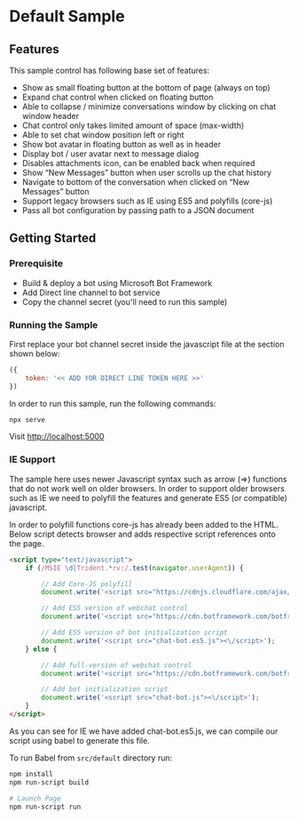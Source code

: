 # Default Sample

## Features

This sample control has following base set of features:

- Show as small floating button at the bottom of page (always on top)
- Expand chat control when clicked on floating button
- Able to collapse / minimize conversations window by clicking on chat window header
- Chat control only takes limited amount of space (max-width)
- Able to set chat window position left or right
- Show bot avatar in floating button as well as in header
- Display bot / user avatar next to message dialog
- Disables attachments icon, can be enabled back when required
- Show “New Messages” button when user scrolls up the chat history
- Navigate to bottom of the conversation when clicked on “New Messages” button
- Support legacy browsers such as IE using ES5 and polyfills (core-js)
- Pass all bot configuration by passing path to a JSON document

## Getting Started

### Prerequisite

- Build & deploy a bot using Microsoft Bot Framework
- Add Direct line channel to bot service
- Copy the channel secret (you'll need to run this sample)

### Running the Sample

First replace your bot channel secret inside the javascript file at the section shown below:

``` js
({
    token: '<< ADD YOR DIRECT LINE TOKEN HERE >>'
})
```

In order to run this sample, run the following commands:

``` sh
npx serve
```

Visit [http://localhost:5000](http://localhost:5000)

### IE Support

The sample here uses newer Javascript syntax such as arrow (=>) functions that do not work well on older browsers. In order to support older browsers such as IE we need to polyfill the features and generate ES5 (or compatible) javascript.

In order to polyfill functions core-js has already been added to the HTML. Below script detects browser and adds respective script references onto the page.

``` html
<script type="text/javascript">
    if (/MSIE \d|Trident.*rv:/.test(navigator.userAgent)) {

        // Add Core-JS polyfill
        document.write('<script src="https://cdnjs.cloudflare.com/ajax/libs/core-js/2.6.2/core.min.js"><\/script>');

        // Add ES5 version of webchat control
        document.write('<script src="https://cdn.botframework.com/botframework-webchat/master/webchat-es5.js"><\/script>');

        // Add ES5 version of bot initialization script
        document.write('<script src="chat-bot.es5.js"><\/script>');
    } else {

        // Add full-version of webchat control
        document.write('<script src="https://cdn.botframework.com/botframework-webchat/master/webchat.js"><\/script>');

        // Add bot initialization script
        document.write('<script src="chat-bot.js"><\/script>');
    }
</script>
```

As you can see for IE we have added chat-bot.es5.js, we can compile our script using babel to generate this file.

To run Babel from `src/default` directory run:

``` sh
npm install
npm run-script build

# Launch Page
npm run-script run
```

